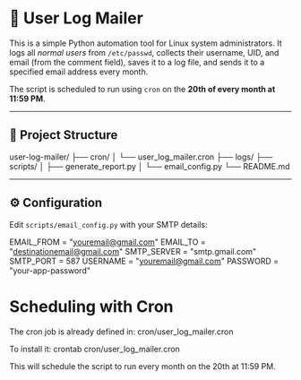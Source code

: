 # 📧 User Log Mailer

This is a simple Python automation tool for Linux system administrators. It logs all *normal users* from `/etc/passwd`, collects their username, UID, and email (from the comment field), saves it to a log file, and sends it to a specified email address every month.

The script is scheduled to run using `cron` on the **20th of every month at 11:59 PM**.

---

## 📁 Project Structure

user-log-mailer/
├── cron/
│ └── user_log_mailer.cron 
├── logs/ 
├── scripts/
│ ├── generate_report.py 
│ └── email_config.py 
└── README.md


---

## ⚙️ Configuration

Edit `scripts/email_config.py` with your SMTP details:

EMAIL_FROM = "youremail@gmail.com"
EMAIL_TO = "destinationemail@gmail.com"
SMTP_SERVER = "smtp.gmail.com"
SMTP_PORT = 587
USERNAME = "youremail@gmail.com"
PASSWORD = "your-app-password"


# Scheduling with Cron

The cron job is already defined in:
cron/user_log_mailer.cron

To install it:
crontab cron/user_log_mailer.cron

This will schedule the script to run every month on the 20th at 11:59 PM.



